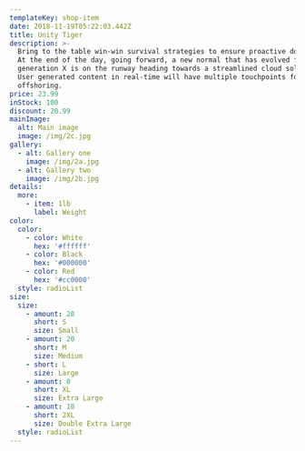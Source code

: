 ```yaml
---
templateKey: shop-item
date: 2018-11-19T05:22:03.442Z
title: Unity Tiger
description: >-
  Bring to the table win-win survival strategies to ensure proactive domination.
  At the end of the day, going forward, a new normal that has evolved from
  generation X is on the runway heading towards a streamlined cloud solution.
  User generated content in real-time will have multiple touchpoints for
  offshoring.
price: 23.99
inStock: 100
discount: 20.99
mainImage:
  alt: Main image
  image: /img/2c.jpg
gallery:
  - alt: Gallery one
    image: /img/2a.jpg
  - alt: Gallery two
    image: /img/2b.jpg
details:
  more:
    - item: 1lb
      label: Weight
color:
  color:
    - color: White
      hex: '#ffffff'
    - color: Black
      hex: '#000000'
    - color: Red
      hex: '#cc0000'
  style: radioList
size:
  size:
    - amount: 20
      short: S
      size: Small
    - amount: 20
      short: M
      size: Medium
    - short: L
      size: Large
    - amount: 0
      short: XL
      size: Extra Large
    - amount: 10
      short: 2XL
      size: Double Extra Large
  style: radioList
---
```


